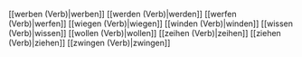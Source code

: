 [[werben (Verb)|werben]]
[[werden (Verb)|werden]]
[[werfen (Verb)|werfen]]
[[wiegen (Verb)|wiegen]]
[[winden (Verb)|winden]]
[[wissen (Verb)|wissen]]
[[wollen (Verb)|wollen]]
[[zeihen (Verb)|zeihen]]
[[ziehen (Verb)|ziehen]]
[[zwingen (Verb)|zwingen]]
